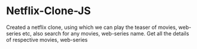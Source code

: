 # Netflix-Clone-JS
Created a netflix clone, using which we can play the teaser of movies, web-series etc, also search for any movies, web-series name. Get all the details of respective movies, web-series
